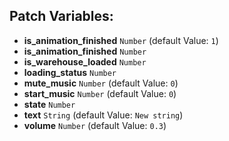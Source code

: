 ## Patch Variables:

* __is_animation_finished__ ```Number``` (default Value: `1`)
* __is_animation_finished__ ```Number```
* __is_warehouse_loaded__ ```Number```
* __loading_status__ ```Number```
* __mute_music__ ```Number``` (default Value: `0`)
* __start_music__ ```Number``` (default Value: `0`)
* __state__ ```Number```
* __text__ ```String``` (default Value: `New string`)
* __volume__ ```Number``` (default Value: `0.3`)

